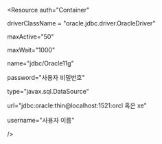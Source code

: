 <Resource auth="Container"

driverClassName = "oracle.jdbc.driver.OracleDriver"

maxActive="50"

maxWait="1000"

name="jdbc/Oracle11g"

password="사용자 비밀번호"

type="javax.sql.DataSource"

url="jdbc:oracle:thin@localhost:1521:orcl 혹은 xe"

username="사용자 이름"

/>